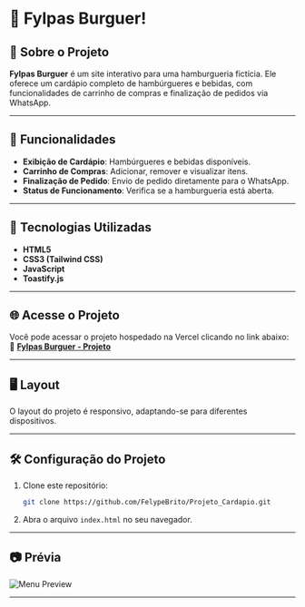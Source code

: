 
# 🍔 Fylpas Burguer!

## 📖 Sobre o Projeto
**Fylpas Burguer** é um site interativo para uma hamburgueria fictícia. Ele oferece um cardápio completo de hambúrgueres e bebidas, com funcionalidades de carrinho de compras e finalização de pedidos via WhatsApp.

---

## 🌟 Funcionalidades
- **Exibição de Cardápio**: Hambúrgueres e bebidas disponíveis.
- **Carrinho de Compras**: Adicionar, remover e visualizar itens.
- **Finalização de Pedido**: Envio de pedido diretamente para o WhatsApp.
- **Status de Funcionamento**: Verifica se a hamburgueria está aberta.

---

## 🚀 Tecnologias Utilizadas
- **HTML5**
- **CSS3 (Tailwind CSS)** 
- **JavaScript**
- **Toastify.js**

---

## 🌐 Acesse o Projeto
Você pode acessar o projeto hospedado na Vercel clicando no link abaixo:
🔗 **[Fylpas Burguer - Projeto](https://projeto-cardapio-rose.vercel.app/)**

---

## 🖥️ Layout
O layout do projeto é responsivo, adaptando-se para diferentes dispositivos.

---

## 🛠️ Configuração do Projeto
1. Clone este repositório:  
   ```bash
   git clone https://github.com/FelypeBrito/Projeto_Cardapio.git
   ```
2. Abra o arquivo `index.html` no seu navegador.

---

## 📷 Prévia
![Menu Preview](https://via.placeholder.com/800x400?text=Preview+do+Menu)

---

